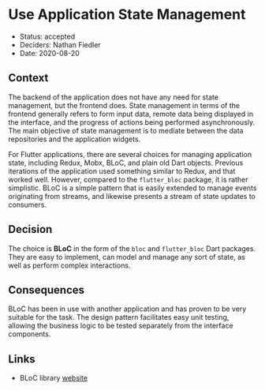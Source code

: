 # Use Application State Management

* Status: accepted
* Deciders: Nathan Fiedler
* Date: 2020-08-20

## Context

The backend of the application does not have any need for state management, but the frontend does. State management in terms of the frontend generally refers to form input data, remote data being displayed in the interface, and the progress of actions being performed asynchronously. The main objective of state management is to mediate between the data repositories and the application widgets.

For Flutter applications, there are several choices for managing application state, including Redux, Mobx, BLoC, and plain old Dart objects. Previous iterations of the application used something similar to Redux, and that worked well. However, compared to the `flutter_bloc` package, it is rather simplistic. BLoC is a simple pattern that is easily extended to manage events originating from streams, and likewise presents a stream of state updates to consumers.

## Decision

The choice is **BLoC** in the form of the `bloc` and `flutter_bloc` Dart packages. They are easy to implement, can model and manage any sort of state, as well as perform complex interactions.

## Consequences

BLoC has been in use with another application and has proven to be very suitable for the task. The design pattern facilitates easy unit testing, allowing the business logic to be tested separately from the interface components.

## Links

* BLoC library [website](https://bloclibrary.dev/)
